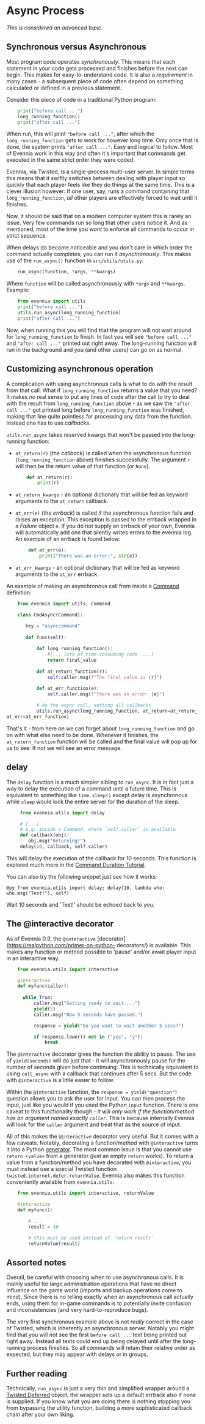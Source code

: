 # Async Process


*This is considered an advanced topic.*

## Synchronous versus Asynchronous

Most program code operates *synchronously*. This means that each statement in your code gets
processed and finishes before the next can begin. This makes for easy-to-understand code. It is also
a *requirement* in many cases - a subsequent piece of code often depend on something calculated or
defined in a previous statement.

Consider this piece of code in a traditional Python program:

```python
    print("before call ...")
    long_running_function()
    print("after call ...")

```

When run, this will print `"before call ..."`, after which the `long_running_function` gets to work
for however long time. Only once that is done, the system prints `"after call ..."`. Easy and
logical to follow. Most of Evennia work in this way and often it's important that commands get
executed in the same strict order they were coded.

Evennia, via Twisted, is a single-process multi-user server. In simple terms this means that it
swiftly switches between dealing with player input so quickly that each player feels like they do
things at the same time.  This is a clever illusion however: If one user, say, runs a command
containing that `long_running_function`, *all* other players are effectively forced to wait until it
finishes.

Now, it should be said that on a modern computer system this is rarely an issue. Very few commands
run so long that other users notice it.  And as mentioned, most of the time you *want* to enforce
all commands to occur in strict sequence.

When delays do become noticeable and you don't care in which order the command actually completes,
you can run it *asynchronously*. This makes use of the `run_async()` function in
`src/utils/utils.py`:

```python
    run_async(function, *args, **kwargs)
```

Where `function` will be called asynchronously with `*args` and `**kwargs`. Example:

```python
    from evennia import utils
    print("before call ...")
    utils.run_async(long_running_function)
    print("after call ...")
```

Now, when running this you will find that the program will not wait around for
`long_running_function` to finish. In fact you will see `"before call ..."` and `"after call ..."`
printed out right away. The long-running function will run in the background and you (and other
users) can go on as normal.

## Customizing asynchronous operation

A complication with using asynchronous calls is what to do with the result from that call. What if
`long_running_function` returns a value that you need? It makes no real sense to put any lines of
code after the call to try to deal with the result from `long_running_function` above - as we saw
the `"after call ..."` got printed long before `long_running_function` was finished, making that
line quite pointless for processing any data from the function. Instead one has to use *callbacks*.

`utils.run_async` takes reserved kwargs that won't be passed into the long-running function:

- `at_return(r)` (the *callback*) is called when the asynchronous function (`long_running_function`
  above) finishes successfully. The argument `r` will then be the return value of that function (or
  `None`).

    ```python
        def at_return(r):
            print(r)
    ```

- `at_return_kwargs` - an optional dictionary that will be fed as keyword arguments to the
`at_return` callback.
- `at_err(e)` (the *errback*) is called if the asynchronous function fails and raises an exception.
  This exception is passed to the errback wrapped in a *Failure* object `e`. If you do not supply an
  errback of your own, Evennia will automatically add one that silently writes errors to the evennia
  log. An example of an errback is found below:

```python
        def at_err(e):
            print("There was an error:", str(e))
```

- `at_err_kwargs` - an optional dictionary that will be fed as keyword arguments to the `at_err`
  errback.

An example of making an asynchronous call from inside a [Command](../Components/Commands) definition:

```python
    from evennia import utils, Command

    class CmdAsync(Command):

       key = "asynccommand"
    
       def func(self):     
           
           def long_running_function():  
               #[... lots of time-consuming code  ...]
               return final_value
           
           def at_return_function(r):
               self.caller.msg(f"The final value is {r}")
    
           def at_err_function(e):
               self.caller.msg(f"There was an error: {e}")

           # do the async call, setting all callbacks
           utils.run_async(long_running_function, at_return=at_return_function,
at_err=at_err_function)
```

That's it - from here on we can forget about `long_running_function` and go on with what else need
to be done. *Whenever* it finishes, the `at_return_function` function will be called and the final
value will
pop up for us to see. If not we will see an error message. 

## delay

The `delay` function is a much simpler sibling to `run_async`. It is in fact just a way to delay the
execution of a command until a future time. This is equivalent to something like `time.sleep()`
except delay is asynchronous while `sleep` would lock the entire server for the duration of the
sleep.

```python
     from evennia.utils import delay

     # [...]
     # e.g. inside a Command, where `self.caller` is available
     def callback(obj):
        obj.msg("Returning!")
     delay(10, callback, self.caller)
```

This will delay the execution of the callback for 10 seconds. This function is explored much more in
the [Command Duration Tutorial](../Howto/Command-Duration).

You can also try the following snippet just see how it works:

    @py from evennia.utils import delay; delay(10, lambda who: who.msg("Test!"), self)

Wait 10 seconds and 'Test!' should be echoed back to you.


## The @interactive decorator 

As of Evennia 0.9, the `@interactive` [decorator](https://realpython.com/primer-on-python-
decorators/)
is available. This makes any function or method possible to 'pause' and/or await player input
in an interactive way.

```python
    from evennia.utils import interactive

    @interactive
    def myfunc(caller):
        
      while True:
          caller.msg("Getting ready to wait ...")
          yield(5)
          caller.msg("Now 5 seconds have passed.")

          response = yield("Do you want to wait another 5 secs?")  

          if response.lower() not in ("yes", "y"):
              break 
```

The `@interactive` decorator gives the function the ability to pause. The use
of `yield(seconds)` will do just that - it will asynchronously pause for the
number of seconds given before continuing. This is technically equivalent to
using `call_async` with a callback that continues after 5 secs. But the code
with `@interactive` is a little easier to follow.

Within the `@interactive` function, the `response = yield("question")` question
allows you to ask the user for input. You can then process the input, just like
you would if you used the Python `input` function. There is one caveat to this
functionality though - _it will only work if the function/method has an
argument named exactly `caller`_.  This is because internally Evennia will look
for the `caller` argument and treat that as the source of input. 

All of this makes the `@interactive` decorator very useful. But it comes with a
few caveats. Notably, decorating a function/method with `@interactive` turns it
into a Python [generator](https://wiki.python.org/moin/Generators). The most
common issue is that you cannot use `return <value>` from a generator (just an
empty `return` works). To return a value from a function/method you have decorated
with `@interactive`, you must instead use a special Twisted function 
`twisted.internet.defer.returnValue`. Evennia also makes this function 
conveniently available from `evennia.utils`:

```python
    from evennia.utils import interactive, returnValue

    @interactive
    def myfunc():

        # ... 
        result = 10

        # this must be used instead of `return result`
        returnValue(result)

```



## Assorted notes

Overall, be careful with choosing when to use asynchronous calls. It is mainly useful for large
administration operations that have no direct influence on the game world (imports and backup
operations come to mind). Since there is no telling exactly when an asynchronous call actually ends,
using them for in-game commands is to potentially invite confusion and inconsistencies (and very
hard-to-reproduce bugs).

The very first synchronous example above is not *really* correct in the case of Twisted, which is
inherently an asynchronous server.  Notably you might find that you will *not* see the first `before
call ...` text being printed out right away. Instead all texts could end up being delayed until
after the long-running process finishes. So all commands will retain their relative order as
expected, but they may appear with delays or in groups.

## Further reading

Technically, `run_async` is just a very thin and simplified wrapper around a
[Twisted Deferred](https://twistedmatrix.com/documents/9.0.0/core/howto/defer.html) object; the
wrapper sets
up a default errback also if none is supplied. If you know what you are doing there is nothing
stopping you from bypassing the utility function, building a more sophisticated callback chain after
your own liking.